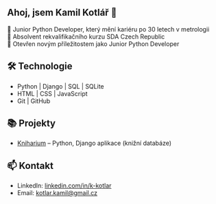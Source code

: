 ## Ahoj, jsem Kamil Kotlář 👋

🎯 Junior Python Developer, který mění kariéru po 30 letech v metrologii  
🧠 Absolvent rekvalifikačního kurzu SDA Czech Republic  
🚀 Otevřen novým příležitostem jako Junior Python Developer

## 🛠️ Technologie
- Python | Django | SQL | SQLite
- HTML | CSS | JavaScript
- Git | GitHub

## 📚 Projekty
- [Kniharium](https://github.com/Kamo-73/Kniharium) – Python, Django aplikace (knižní databáze)

## 📫 Kontakt
- LinkedIn: [linkedin.com/in/k-kotlar](https://linkedin.com/in/k-kotlar)
- Email: kotlar.kamil@gmail.cz
